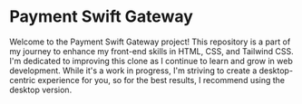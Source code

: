 # Payment Swift Gateway
Welcome to the Payment Swift Gateway project! This repository is a part of my journey to enhance my front-end
skills in HTML, CSS, and Tailwind CSS. I'm dedicated to improving this clone as I continue to learn and grow in web
development. While it's a work in progress, I'm striving to create a desktop-centric experience for you, so for the best
results, I recommend using the desktop version.
